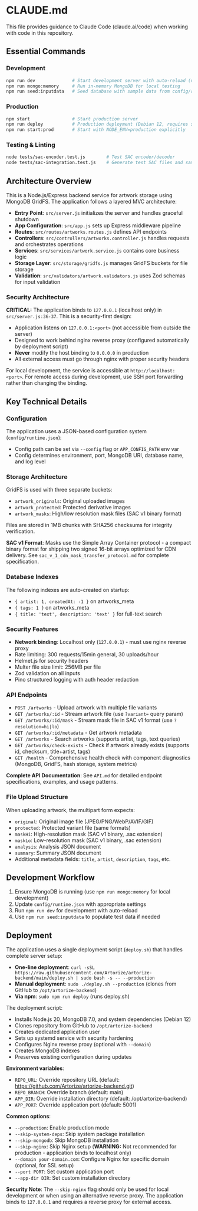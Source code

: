 # CLAUDE.md

This file provides guidance to Claude Code (claude.ai/code) when working with code in this repository.

## Essential Commands

### Development
```bash
npm run dev              # Start development server with auto-reload (nodemon)
npm run mongo:memory     # Run in-memory MongoDB for local testing
npm run seed:inputdata   # Seed database with sample data from config/runtime.json
```

### Production
```bash
npm start                # Start production server
npm run deploy           # Production deployment (Debian 12, requires sudo)
npm run start:prod       # Start with NODE_ENV=production explicitly
```

### Testing & Linting
```bash
node tests/sac-encoder.test.js        # Test SAC encoder/decoder
node tests/sac-integration.test.js    # Generate test SAC files and sample data
```

## Architecture Overview

This is a Node.js/Express backend service for artwork storage using MongoDB GridFS. The application follows a layered MVC architecture:

- **Entry Point**: `src/server.js` initializes the server and handles graceful shutdown
- **App Configuration**: `src/app.js` sets up Express middleware pipeline
- **Routes**: `src/routes/artworks.routes.js` defines API endpoints
- **Controllers**: `src/controllers/artworks.controller.js` handles requests and orchestrates operations
- **Services**: `src/services/artwork.service.js` contains core business logic
- **Storage Layer**: `src/storage/gridfs.js` manages GridFS buckets for file storage
- **Validation**: `src/validators/artwork.validators.js` uses Zod schemas for input validation

### Security Architecture

**CRITICAL:** The application binds to `127.0.0.1` (localhost only) in `src/server.js:36-37`. This is a security-first design:

- Application listens on `127.0.0.1:<port>` (not accessible from outside the server)
- Designed to work behind nginx reverse proxy (configured automatically by deployment script)
- **Never** modify the host binding to `0.0.0.0` in production
- All external access must go through nginx with proper security headers

For local development, the service is accessible at `http://localhost:<port>`. For remote access during development, use SSH port forwarding rather than changing the binding.

## Key Technical Details

### Configuration
The application uses a JSON-based configuration system (`config/runtime.json`):
- Config path can be set via `--config` flag or `APP_CONFIG_PATH` env var
- Config determines environment, port, MongoDB URI, database name, and log level

### Storage Architecture
GridFS is used with three separate buckets:
- `artwork_originals`: Original uploaded images
- `artwork_protected`: Protected derivative images
- `artwork_masks`: High/low resolution mask files (SAC v1 binary format)

Files are stored in 1MB chunks with SHA256 checksums for integrity verification.

**SAC v1 Format**: Masks use the Simple Array Container protocol - a compact binary format for shipping two signed 16-bit arrays optimized for CDN delivery. See `sac_v_1_cdn_mask_transfer_protocol.md` for complete specification.

### Database Indexes
The following indexes are auto-created on startup:
- `{ artist: 1, createdAt: -1 }` on artworks_meta
- `{ tags: 1 }` on artworks_meta
- `{ title: 'text', description: 'text' }` for full-text search

### Security Features
- **Network binding**: Localhost only (`127.0.0.1`) - must use nginx reverse proxy
- Rate limiting: 300 requests/15min general, 30 uploads/hour
- Helmet.js for security headers
- Multer file size limit: 256MB per file
- Zod validation on all inputs
- Pino structured logging with auth header redaction

### API Endpoints
- `POST /artworks` - Upload artwork with multiple file variants
- `GET /artworks/:id` - Stream artwork file (use `?variant=` query param)
- `GET /artworks/:id/mask` - Stream mask file in SAC v1 format (use `?resolution=hi|lo`)
- `GET /artworks/:id/metadata` - Get artwork metadata
- `GET /artworks` - Search artworks (supports artist, tags, text queries)
- `GET /artworks/check-exists` - Check if artwork already exists (supports id, checksum, title+artist, tags)
- `GET /health` - Comprehensive health check with component diagnostics (MongoDB, GridFS, hash storage, system metrics)

**Complete API Documentation**: See `API.md` for detailed endpoint specifications, examples, and usage patterns.

### File Upload Structure
When uploading artwork, the multipart form expects:
- `original`: Original image file (JPEG/PNG/WebP/AVIF/GIF)
- `protected`: Protected variant file (same formats)
- `maskHi`: High-resolution mask (SAC v1 binary, .sac extension)
- `maskLo`: Low-resolution mask (SAC v1 binary, .sac extension)
- `analysis`: Analysis JSON document
- `summary`: Summary JSON document
- Additional metadata fields: `title`, `artist`, `description`, `tags`, etc.

## Development Workflow

1. Ensure MongoDB is running (use `npm run mongo:memory` for local development)
2. Update `config/runtime.json` with appropriate settings
3. Run `npm run dev` for development with auto-reload
4. Use `npm run seed:inputdata` to populate test data if needed

## Deployment

The application uses a single deployment script (`deploy.sh`) that handles complete server setup:

- **One-line deployment**: `curl -sSL https://raw.githubusercontent.com/Artorize/artorize-backend/main/deploy.sh | sudo bash -s -- --production`
- **Manual deployment**: `sudo ./deploy.sh --production` (clones from GitHub to `/opt/artorize-backend`)
- **Via npm**: `sudo npm run deploy` (runs deploy.sh)

The deployment script:
- Installs Node.js 20, MongoDB 7.0, and system dependencies (Debian 12)
- Clones repository from GitHub to `/opt/artorize-backend`
- Creates dedicated application user
- Sets up systemd service with security hardening
- Configures Nginx reverse proxy (optional with `--domain`)
- Creates MongoDB indexes
- Preserves existing configuration during updates

**Environment variables**:
- `REPO_URL`: Override repository URL (default: https://github.com/Artorize/artorize-backend.git)
- `REPO_BRANCH`: Override branch (default: main)
- `APP_DIR`: Override installation directory (default: /opt/artorize-backend)
- `APP_PORT`: Override application port (default: 5001)

**Common options**:
- `--production`: Enable production mode
- `--skip-system-deps`: Skip system package installation
- `--skip-mongodb`: Skip MongoDB installation
- `--skip-nginx`: Skip Nginx setup (**WARNING:** Not recommended for production - application binds to localhost only)
- `--domain your-domain.com`: Configure Nginx for specific domain (optional, for SSL setup)
- `--port PORT`: Set custom application port
- `--app-dir DIR`: Set custom installation directory

**Security Note**: The `--skip-nginx` flag should only be used for local development or when using an alternative reverse proxy. The application binds to `127.0.0.1` and requires a reverse proxy for external access.
